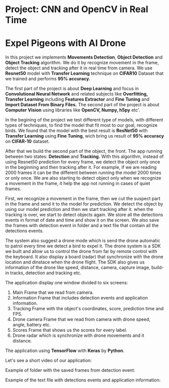 
# **Project: CNN and OpenCV in Real Time**
# **Expel Pigeons with AI Drone** 

In this project we implements **Movements Detection**, **Object Detection** and **Object Tracking** algorithm. 
We do it by recognize movement in the frame, detect the object and tracking after it in real time from camera. 
We use **Resnet50** model with **Transfer Learning** technique on **CIFAR10** Dataset that we trained and performs **95% accuracy.**

The first part of the project is about **Deep Learning** and focus in **Convolutional Neural Network** and related subjects like **Overfitting, 
Transfer Learning** including **Features Extractor** and **Fine Tuning** and **Import Dataset From Binary Files.**
The second part of the project is about **Computer Vision** using libraries like **OpenCV, Numpy, h5py** etc'.

In the begining of the project we test different type of models, with different types of techniques, to find the model that fit most to our goal, recognize birds.
We found that the model with the best result is **ResNet50** with **Transfer Learning** using **Fine Tuning**, wich bring us result of **95% accuracy** on **CIFAR-10** dataset.

After that we build the second part of the object, the front. The app running between two states: **Detection** and **Tracking.** 
With this algorithm, instead of using Resnet50 prediction for every frame, we detect the object only once in the beginning and then tracking after it. 
For example, if we are reading 2000 frames it can be the different between running the model 2000 times or only once. 
We are also starting to detect object only when we recognize a movement in the frame, it help the app not running in cases of quiet frames.

First, we recognize a movement in the frame, then we cut the suspect part in the frame and send it to the model for prediction. 
We detect the object by using our model prediction and then we start tracking after it. 
when the tracking is over, we start to detect objects again. We store all the detections events in format of date and time and show it on the screen.
We also save the frames with detection event in folder and a text file that contain all the detections events.

The system also suggest a drone mode which is send the drone automatic to patrol every time we detect a bird to expel it.
The drone system is a SDK we built and allow us to control the drone from far by remote control with the keyboard. 
It also display a board (radar) that synchronize with the drone location and dinstace when the drone flight.
The SDK also gives us information of the drone like speed, distance, camera, capture image, build-in tracks, detection and tracking etc.

The application display one window divided to six screens:
  1.	Main Frame that we read from camera.
  2.	Information Frame that includes detection events and application information.
  3.	Tracking Frame with the object's coordinates, score, prediction time and FPS.
  4.	Drone camera Frame that we read from camera with drone speed, angle, battery etc.
  5.	Scores Frame that shows us the scores for every label.
  6.	Drone radar which is synchronize with drone movements and it distance.
  
The application using **TensorFlow** with **Keras** by **Python**.

Let's see a short video of our application:





Example of folder with the saved frames from detection event:
 
 

Example of the text file with detections events and application information:
